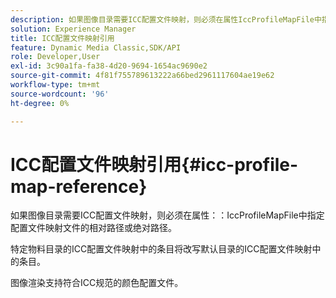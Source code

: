 ```yaml
---
description: 如果图像目录需要ICC配置文件映射，则必须在属性IccProfileMapFile中指定配置文件映射文件的相对路径或绝对路径。
solution: Experience Manager
title: ICC配置文件映射引用
feature: Dynamic Media Classic,SDK/API
role: Developer,User
exl-id: 3c90a1fa-fa38-4d20-9694-1654ac9690e2
source-git-commit: 4f81f755789613222a66bed2961117604ae19e62
workflow-type: tm+mt
source-wordcount: '96'
ht-degree: 0%

---
```


# ICC配置文件映射引用{#icc-profile-map-reference}

如果图像目录需要ICC配置文件映射，则必须在属性：：IccProfileMapFile中指定配置文件映射文件的相对路径或绝对路径。

特定物料目录的ICC配置文件映射中的条目将改写默认目录的ICC配置文件映射中的条目。

图像渲染支持符合ICC规范的颜色配置文件。

